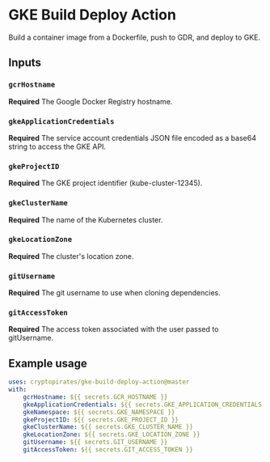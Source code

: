 # GKE Build Deploy Action
Build a container image from a Dockerfile, push to GDR, and deploy to GKE.

## Inputs

### `gcrHostname`

**Required** The Google Docker Registry hostname.

### `gkeApplicationCredentials`

**Required** The service account credentials JSON file encoded as a base64 string to access the GKE API.

### `gkeProjectID`

**Required** The GKE project identifier (kube-cluster-12345).

### `gkeClusterName`

**Required** The name of the Kubernetes cluster.

### `gkeLocationZone`

**Required** The cluster's location zone.

### `gitUsername`

**Required** The git username to use when cloning dependencies.

### `gitAccessToken`

**Required** The access token associated with the user passed to gitUsername.

## Example usage

```yaml
uses: cryptopirates/gke-build-deploy-action@master
with:
    gcrHostname: ${{ secrets.GCR_HOSTNAME }}
    gkeApplicationCredentials: ${{ secrets.GKE_APPLICATION_CREDENTIALS }}
    gkeNamespace: ${{ secrets.GKE_NAMESPACE }}
    gkeProjectID: ${{ secrets.GKE_PROJECT_ID }}
    gkeClusterName: ${{ secrets.GKE_CLUSTER_NAME }}
    gkeLocationZone: ${{ secrets.GKE_LOCATION_ZONE }}
    gitUsername: ${{ secrets.GIT_USERNAME }}
    gitAccessToken: ${{ secrets.GIT_ACCESS_TOKEN }}
```